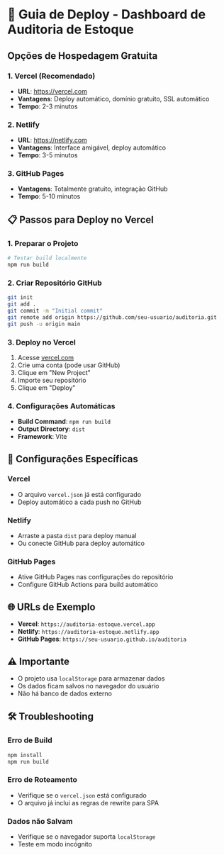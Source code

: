 # 🚀 Guia de Deploy - Dashboard de Auditoria de Estoque

## Opções de Hospedagem Gratuita

### 1. **Vercel (Recomendado)**
- **URL**: https://vercel.com
- **Vantagens**: Deploy automático, domínio gratuito, SSL automático
- **Tempo**: 2-3 minutos

### 2. **Netlify**
- **URL**: https://netlify.com
- **Vantagens**: Interface amigável, deploy automático
- **Tempo**: 3-5 minutos

### 3. **GitHub Pages**
- **Vantagens**: Totalmente gratuito, integração GitHub
- **Tempo**: 5-10 minutos

## 📋 Passos para Deploy no Vercel

### 1. Preparar o Projeto
```bash
# Testar build localmente
npm run build
```

### 2. Criar Repositório GitHub
```bash
git init
git add .
git commit -m "Initial commit"
git remote add origin https://github.com/seu-usuario/auditoria.git
git push -u origin main
```

### 3. Deploy no Vercel
1. Acesse [vercel.com](https://vercel.com)
2. Crie uma conta (pode usar GitHub)
3. Clique em "New Project"
4. Importe seu repositório
5. Clique em "Deploy"

### 4. Configurações Automáticas
- **Build Command**: `npm run build`
- **Output Directory**: `dist`
- **Framework**: Vite

## 🔧 Configurações Específicas

### Vercel
- O arquivo `vercel.json` já está configurado
- Deploy automático a cada push no GitHub

### Netlify
- Arraste a pasta `dist` para deploy manual
- Ou conecte GitHub para deploy automático

### GitHub Pages
- Ative GitHub Pages nas configurações do repositório
- Configure GitHub Actions para build automático

## 🌐 URLs de Exemplo
- **Vercel**: `https://auditoria-estoque.vercel.app`
- **Netlify**: `https://auditoria-estoque.netlify.app`
- **GitHub Pages**: `https://seu-usuario.github.io/auditoria`

## ⚠️ Importante
- O projeto usa `localStorage` para armazenar dados
- Os dados ficam salvos no navegador do usuário
- Não há banco de dados externo

## 🛠️ Troubleshooting

### Erro de Build
```bash
npm install
npm run build
```

### Erro de Roteamento
- Verifique se o `vercel.json` está configurado
- O arquivo já inclui as regras de rewrite para SPA

### Dados não Salvam
- Verifique se o navegador suporta `localStorage`
- Teste em modo incógnito 
